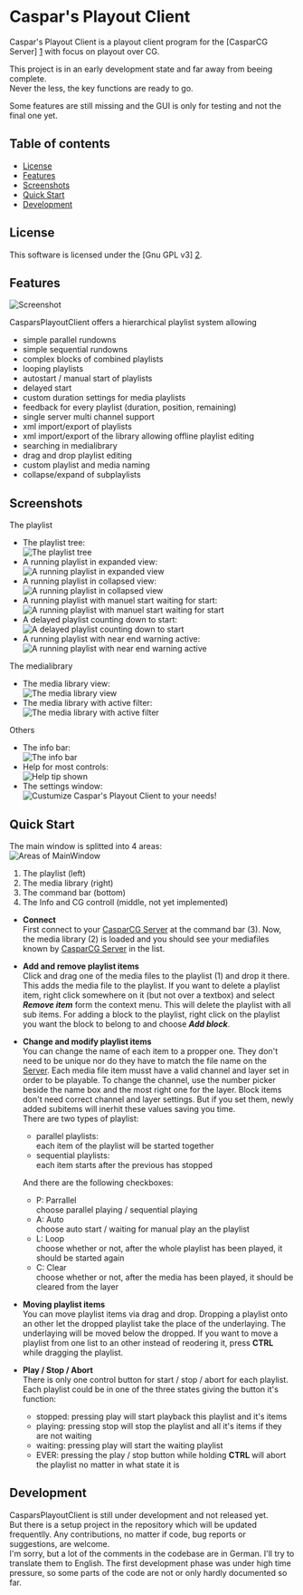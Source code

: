 Caspar's Playout Client
=======================

Caspar's Playout Client is a playout client program for the [CasparCG Server] [1] with focus on playout over CG.

This project is in an early development state and far away from beeing complete.  
Never the less, the key functions are ready to go.  

Some features are still missing and the GUI is only for testing and not the final one yet.

Table of contents
-----------------

* [License](#license)
* [Features](#features)
* [Screenshots](#screenshots)
* [Quick Start](#quick-start)
* [Development](#development)



License
-------

This software is licensed under the [Gnu GPL v3] [2].



Features
--------

![Screenshot](/screenshots/cpc_MainWindow_playing.jpg "CasparsPlayoutClient mainwindow")

CasparsPlayoutClient offers a hierarchical playlist system allowing 
* simple parallel rundowns
* simple sequential rundowns
* complex blocks of combined playlists
* looping playlists
* autostart / manual start of playlists
* delayed start
* custom duration settings for media playlists
* feedback for every playlist (duration, position, remaining)
* single server multi channel support
* xml import/export of playlists
* xml import/export of the library allowing offline playlist editing
* searching in medialibrary
* drag and drop playlist editing
* custom playlist and media naming
* collapse/expand of subplaylists


Screenshots
-----------

The playlist

* The playlist tree:  
  ![The playlist tree](/screenshots/cpc_playlist.jpg "The playlist tree")
* A running playlist in expanded view:  
  ![A running playlist in expanded view](/screenshots/cpc_playlist_all_playing.jpg "A running playlist in expanded view")
* A running playlist in collapsed view:  
  ![A running playlist in collapsed view](/screenshots/cpc_playlist_all_playing_collapsed.jpg "A running playlist in collapsed view")
* A running playlist with manuel start waiting for start:  
  ![A running playlist with manuel start waiting for start](/screenshots/cpc_playlist_waiting.jpg "A running playlist with manuel start waiting for start")
* A delayed playlist counting down to start:  
  ![A delayed playlist counting down to start](/screenshots/cpc_playlist_delayed.jpg "A delayed playlist counting down to start")
* A running playlist with near end warning active:  
  ![A running playlist with near end warning active](/screenshots/cpc_playlist_nearEndWarn.jpg "A running playlist with near end warning active")


The medialibrary

* The media library view:  
  ![The media library view](/screenshots/cpc_medialib.jpg "The media library view")
* The media library with active filter:  
  ![The media library with active filter](/screenshots/cpc_medialib_filter.jpg "The media library with active filter")


Others
* The info bar:  
  ![The info bar](/screenshots/cpc_infoBar.jpg "The info bar")
* Help for most controls:  
  ![Help tip shown](/screenshots/cpc_tooltip.jpg "Help tip shown")
* The settings window:  
  ![Custumize Caspar's Playout Client to your needs!](/screenshots/cpc_Settings.jpg "TCustumize Caspar's Playout Client to your needs!")

Quick Start
-----------

The main window is splitted into 4 areas:  
![Areas of MainWindow](/screenshots/cpc_MainWindow.jpg "CasparsPlayoutClient: 4 areas of MainWindow")  
1. The playlist (left)  
2. The media library (right)  
3. The command bar (bottom)  
4. The Info and CG controll (middle, not yet implemented)  

* **Connect**  
	First connect to your [CasparCG Server][1] at the command bar (3).
	Now, the media library (2) is loaded and you should see your mediafiles known by [CasparCG Server][1] in the list.

* **Add and remove playlist items**  
	Click and drag one of the media files to the playlist (1) and drop it there. This adds the media file to the playlist.
	If you want to delete a playlist item, right click somewhere on it (but not over a textbox) and select ***Remove item*** form the context menu. This will delete the playlist with all sub items.
	For adding a block to the playlist, right click on the playlist you want the block to belong to and choose ***Add block***.
 
* **Change and modify playlist items**  
	You can change the name of each item to a propper one. They don't need to be unique nor do they have to match the file name on the [Server][1].
	Each media file item musst have a valid channel and layer set in order to be playable. To change the channel, use the number picker beside the name box and the most right one for the layer.
	Block items don't need correct channel and layer settings. But if you set them, newly added subitems will inerhit these values saving you time.  
	There are two types of playlist:
	* parallel playlists:  
		each item of the playlist will be started together
	* sequential playlists:  
		each item starts after the previous has stopped  

	And there are the following checkboxes:
	* P: Parrallel  
	 	choose parallel playing / sequential playing
	* A: Auto  
	 	choose auto start / waiting for manual play an the playlist
	* L: Loop  
	 	choose whether or not, after the whole playlist has been played, it should be started again  
	* C: Clear  
	 	choose whether or not, after the media has been played, it should be cleared from the layer 

* **Moving playlist items**  
	You can move playlist items via drag and drop. Dropping a playlist onto an other let the dropped playlist take the place of the underlaying.
	The underlaying will be moved below the dropped.
	If you want to move a playlist from one list to an other instead of reodering it, press **CTRL** while dragging the playlist.
 
* **Play / Stop / Abort**  
	There is only one control button for start / stop / abort for each playlist.
	Each playlist could be in one of the three states giving the button it's function:
	* stopped:
		pressing play will start playback this playlist and it's items
	* playing:
		pressing stop will stop the playlist and all it's items if they are not waiting
	* waiting:
		pressing play will start the waiting playlist
	* EVER:
		pressing the play / stop button while holding **CTRL** will abort the playlist no matter in what state it is


Development
-----------

CasparsPlayoutClient is still under development and not released yet.  
But there is a setup project in the repository which will be updated frequentlly.
Any contributions, no matter if code, bug reports or suggestions, are welcome.  
I'm sorry, but a lot of the comments in the codebase are in German. I'll try to translate them to English. 
The first development phase was under high time pressure, so some parts of the code are not or only hardly documented so far.

[1]: https://github.com/CasparCG/Server "CasparCG Server"
[2]: http://www.gnu.org/licenses/gpl-3.0-standalone.html "Gnu General Public License Version 3"
